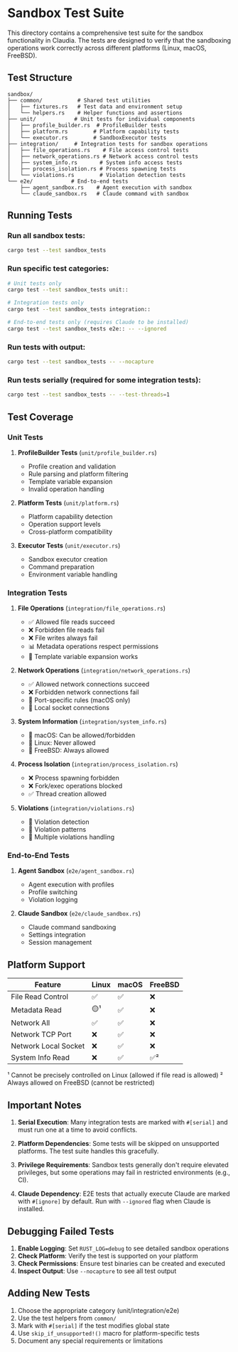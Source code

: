 # Sandbox Test Suite

This directory contains a comprehensive test suite for the sandbox functionality in Claudia. The tests are designed to verify that the sandboxing operations work correctly across different platforms (Linux, macOS, FreeBSD).

## Test Structure

```
sandbox/
├── common/           # Shared test utilities
│   ├── fixtures.rs   # Test data and environment setup
│   └── helpers.rs    # Helper functions and assertions
├── unit/            # Unit tests for individual components
│   ├── profile_builder.rs  # ProfileBuilder tests
│   ├── platform.rs        # Platform capability tests
│   └── executor.rs        # SandboxExecutor tests
├── integration/     # Integration tests for sandbox operations
│   ├── file_operations.rs    # File access control tests
│   ├── network_operations.rs # Network access control tests
│   ├── system_info.rs       # System info access tests
│   ├── process_isolation.rs # Process spawning tests
│   └── violations.rs        # Violation detection tests
└── e2e/            # End-to-end tests
    ├── agent_sandbox.rs    # Agent execution with sandbox
    └── claude_sandbox.rs   # Claude command with sandbox
```

## Running Tests

### Run all sandbox tests:
```bash
cargo test --test sandbox_tests
```

### Run specific test categories:
```bash
# Unit tests only
cargo test --test sandbox_tests unit::

# Integration tests only
cargo test --test sandbox_tests integration::

# End-to-end tests only (requires Claude to be installed)
cargo test --test sandbox_tests e2e:: -- --ignored
```

### Run tests with output:
```bash
cargo test --test sandbox_tests -- --nocapture
```

### Run tests serially (required for some integration tests):
```bash
cargo test --test sandbox_tests -- --test-threads=1
```

## Test Coverage

### Unit Tests

1. **ProfileBuilder Tests** (`unit/profile_builder.rs`)
   - Profile creation and validation
   - Rule parsing and platform filtering
   - Template variable expansion
   - Invalid operation handling

2. **Platform Tests** (`unit/platform.rs`)
   - Platform capability detection
   - Operation support levels
   - Cross-platform compatibility

3. **Executor Tests** (`unit/executor.rs`)
   - Sandbox executor creation
   - Command preparation
   - Environment variable handling

### Integration Tests

1. **File Operations** (`integration/file_operations.rs`)
   - ✅ Allowed file reads succeed
   - ❌ Forbidden file reads fail
   - ❌ File writes always fail
   - 📊 Metadata operations respect permissions
   - 🔄 Template variable expansion works

2. **Network Operations** (`integration/network_operations.rs`)
   - ✅ Allowed network connections succeed
   - ❌ Forbidden network connections fail
   - 🎯 Port-specific rules (macOS only)
   - 🔌 Local socket connections

3. **System Information** (`integration/system_info.rs`)
   - 🍎 macOS: Can be allowed/forbidden
   - 🐧 Linux: Never allowed
   - 👹 FreeBSD: Always allowed

4. **Process Isolation** (`integration/process_isolation.rs`)
   - ❌ Process spawning forbidden
   - ❌ Fork/exec operations blocked
   - ✅ Thread creation allowed

5. **Violations** (`integration/violations.rs`)
   - 🚨 Violation detection
   - 📝 Violation patterns
   - 🔢 Multiple violations handling

### End-to-End Tests

1. **Agent Sandbox** (`e2e/agent_sandbox.rs`)
   - Agent execution with profiles
   - Profile switching
   - Violation logging

2. **Claude Sandbox** (`e2e/claude_sandbox.rs`)
   - Claude command sandboxing
   - Settings integration
   - Session management

## Platform Support

| Feature | Linux | macOS | FreeBSD |
|---------|-------|-------|---------|
| File Read Control | ✅ | ✅ | ❌ |
| Metadata Read | 🟡¹ | ✅ | ❌ |
| Network All | ✅ | ✅ | ❌ |
| Network TCP Port | ❌ | ✅ | ❌ |
| Network Local Socket | ❌ | ✅ | ❌ |
| System Info Read | ❌ | ✅ | ✅² |

¹ Cannot be precisely controlled on Linux (allowed if file read is allowed)
² Always allowed on FreeBSD (cannot be restricted)

## Important Notes

1. **Serial Execution**: Many integration tests are marked with `#[serial]` and must run one at a time to avoid conflicts.

2. **Platform Dependencies**: Some tests will be skipped on unsupported platforms. The test suite handles this gracefully.

3. **Privilege Requirements**: Sandbox tests generally don't require elevated privileges, but some operations may fail in restricted environments (e.g., CI).

4. **Claude Dependency**: E2E tests that actually execute Claude are marked with `#[ignore]` by default. Run with `--ignored` flag when Claude is installed.

## Debugging Failed Tests

1. **Enable Logging**: Set `RUST_LOG=debug` to see detailed sandbox operations
2. **Check Platform**: Verify the test is supported on your platform
3. **Check Permissions**: Ensure test binaries can be created and executed
4. **Inspect Output**: Use `--nocapture` to see all test output

## Adding New Tests

1. Choose the appropriate category (unit/integration/e2e)
2. Use the test helpers from `common/`
3. Mark with `#[serial]` if the test modifies global state
4. Use `skip_if_unsupported!()` macro for platform-specific tests
5. Document any special requirements or limitations 